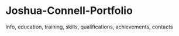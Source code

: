 # Joshua-Connell-Portfolio
Info, education, training, skills, qualifications, achievements, contacts     
